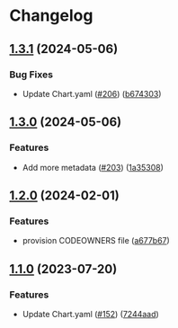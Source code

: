 # Changelog

## [1.3.1](https://github.com/prefapp/charts/compare/datadog_helpers-v1.3.0...datadog_helpers-v1.3.1) (2024-05-06)


### Bug Fixes

* Update Chart.yaml ([#206](https://github.com/prefapp/charts/issues/206)) ([b674303](https://github.com/prefapp/charts/commit/b674303d23994d6fe05f5a9f2d00ea5606bd4437))

## [1.3.0](https://github.com/prefapp/charts/compare/datadog_helpers-v1.2.0...datadog_helpers-v1.3.0) (2024-05-06)


### Features

* Add more metadata ([#203](https://github.com/prefapp/charts/issues/203)) ([1a35308](https://github.com/prefapp/charts/commit/1a3530863c36f45d87eb1a1a130b18bc3d0964f6))

## [1.2.0](https://github.com/prefapp/charts/compare/datadog_helpers-v1.1.0...datadog_helpers-v1.2.0) (2024-02-01)


### Features

* provision CODEOWNERS file ([a677b67](https://github.com/prefapp/charts/commit/a677b67a8645c950fc06a763eaae18ba1909719e))

## [1.1.0](https://github.com/prefapp/charts/compare/datadog_helpers-v1.0.0...datadog_helpers-v1.1.0) (2023-07-20)


### Features

* Update Chart.yaml ([#152](https://github.com/prefapp/charts/issues/152)) ([7244aad](https://github.com/prefapp/charts/commit/7244aad41717c1be73ca983248cd196d5a6931cc))
